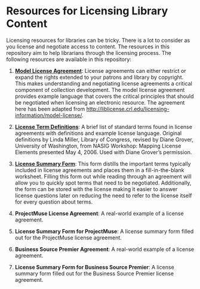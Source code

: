 # Resources for Licensing Library Content

Licensing resources for libraries can be tricky. There is a lot to consider as you license and negotiate access to content. The resources in this repository aim to help librarians through the licensing process. The following resources are available in this repository:

1. **[Model License Agreement](model_license_agreement.md)**: License agreements can either restrict or expand the rights extended to your patrons and library by copyright. This makes understanding and negotiating license agreements a critical component of collection development. The model license agreement provides example language that covers the critical principles that should be negotiated when licensing an electronic resource. The agreement here has been adapted from <http://liblicense.crl.edu/licensing-information/model-license/>.

2. **[License Term Definitions](license_term_definitions.md)**: A brief list of standard terms found in license agreements with definitions and example license language. Original definitions by Linda Miller, Library of Congress, revised by Diane Grover, University of Washington, from NASIG Workshop: Mapping License Elements presented May 4, 2006. Used with Diane Grover’s permission.

3. **[License Summary Form](license_summary_form.pdf)**: This form distills the important terms typically included in license agreements and places them in a fill-in-the-blank worksheet. Filling this form out while reading through an agreement will allow you to quickly spot terms that need to be negotiated. Additionally, the form can be stored with the license making it easier to answer license questions later on reducing the need to refer to the license itself for every question about terms.

4. **ProjectMuse License Agreement**: A real-world example of a license agreement.

5. **License Summary Form for ProjectMuse**: A license summary form filled out for the ProjectMuse license agreement.

6. **Business Source Premier Agreement**: A real-world example of a license agreement.

7. **License Summary Form for Business Source Premier**: A license summary form filled out for the Business Source Premier license agreement.